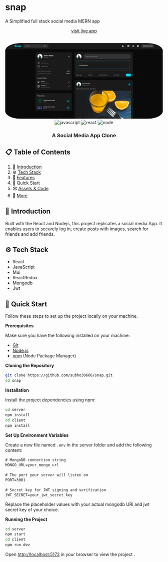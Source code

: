 # snap
 A Simplified full stack social media MERN app
<div align="center">

<a href="https://snap-delta-orpin.vercel.app/">visit live app</a>

  <br />
    <a href="https://snap-delta-orpin.vercel.app/" target="_blank">
      <img src="https://github.com/subho30666/snap/blob/main/client/public/assets/snap-modified.png" alt="Project Banner" width="900" style="border-radius:10%;" >
    </a>
  
  <br />

  <div>
    <img src="https://img.icons8.com/?size=100&id=108784&format=png&color=000000" alt="javascript" />
    <img src="https://img.icons8.com/?size=100&id=bzf0DqjXFHIW&format=png&color=000000" alt="react" />
    <img src="https://img.icons8.com/?size=100&id=hsPbhkOH4FMe&format=png&color=000000" alt="node" />
  </div>

  <h3 align="center">A Social Media App Clone</h3>

  
</div>

## 📋 <a name="table">Table of Contents</a>

1. 🤖 [Introduction](#introduction)
2. ⚙️ [Tech Stack](#tech-stack)
3. 🔋 [Features](#features)
4. 🤸 [Quick Start](#quick-start)
5. 🕸️ [Assets & Code](#snippets)
6. 🚀 [More](#more)





## <a name="introduction">🤖 Introduction</a>

Built with the React and Nodejs, this project replicates a social media App. It enables users to securely log in, create posts with images, search for friends and add friends.
## <a name="tech-stack">⚙️ Tech Stack</a>

- React
- JavaScript
- Mui
- ReactRedux
- Mongodb
- Jwt


## <a name="quick-start">🤸 Quick Start</a>

Follow these steps to set up the project locally on your machine.

**Prerequisites**

Make sure you have the following installed on your machine:

- [Git](https://git-scm.com/)
- [Node.js](https://nodejs.org/en)
- [npm](https://www.npmjs.com/) (Node Package Manager)

**Cloning the Repository**

```bash
git clone https://github.com/subho30666/snap.git
cd snap
```

**Installation**

Install the project dependencies using npm:

```bash
cd server
npm install
cd client
npm install
```

**Set Up Environment Variables**

Create a new file named `.env` in the server folder and add the following content:

```env
# MongoDB connection string
MONGO_URL=your_mongo_url

# The port your server will listen on
PORT=3001

# Secret key for JWT signing and verification
JWT_SECRET=your_jwt_secret_key

```

Replace the placeholder values with your actual mongodb URl and jwt secret key of your choice.

**Running the Project**

```bash
cd server
npm start
cd client
npm run dev 
```

Open [http://localhost:5173](http://localhost:5173) in your browser to view the project .




##